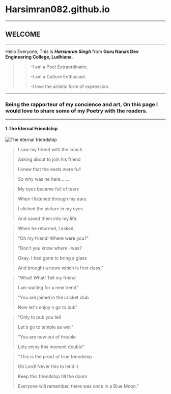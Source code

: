 # Harsimran082.github.io
--------------------------------------------------------------------------------------------------------------------
## **WELCOME**
-----------------------------------------------------------------------------------------------------------------------
Hello Everyone, This is ***Harsimran Singh*** from **Guru Nanak Dev Engineering College, Ludhiana**.
>>-I am a Poet Extraordinaire.
>>
>>-I am a Culture Enthusiast.
>>
>>-I love the artistic form of expression.
--------------------------------------------------------------------------------------------------------------------
### Being the rapporteur of my concience and art, On this page I would love to share some of my Poetry with the readers.
------------------------------------------------------------------------------------------------------------------
#### **1.The Eternal Friendship** 
![The eternal friendship](https://i.ibb.co/HXCCtsV/eternal-friendship.jpg)
> I saw my friend with the coach
>  
> Asking about to join his friend
>  
> I knew that the seats were full
> 
> So why was he here........



> My eyes became full of tears
> 
> When I listened through my ears.
> 
> I clicked the picture in my eyes
> 
> And saved them into my life.

> When he returned, I asked,
> 
> "Oh my friend! Where were you?"
> 
> "Don't you know where I was?
> 
> Okay. I had gone to bring a glass
> 
> And brought a news which is first class."

> "What! What! Tell my friend
> 
> I am waiting for a new trend"
> 
> "You are joined in the cricket club
> 
>  Now let's enjoy n go to pub"

> "Only to pub you tell
> 
>  Let's go to temple as well"
>  
> "You are now out of trouble
> 
>  Lets enjoy this moment double"

> "This is the proof of true friendship
> 
> Oh Lord! Never this to lend it.
> 
> Keep this friendship till the doom
> 
> Everyone will remember, there was once in a Blue Moon."
